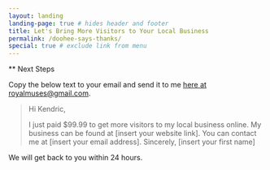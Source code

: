 ```yaml
---
layout: landing
landing-page: true # hides header and footer
title: Let's Bring More Visitors to Your Local Business
permalink: /doohee-says-thanks/
special: true # exclude link from menu
---
```


** Next Steps

Copy the below text to your email and send it to me [here at royalmuses@gmail.com](mailto:royalmuses@gmail.com).

> Hi Kendric,
>
> I just paid $99.99 to get more visitors to my local business online. My business can be found at [insert your website link]. You can contact me at [insert your email address].
> Sincerely,
> [insert your first name]

We will get back to you within 24 hours.
